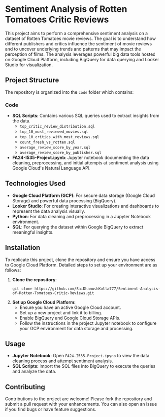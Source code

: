 # Sentiment Analysis of Rotten Tomatoes Critic Reviews

This project aims to perform a comprehensive sentiment analysis on a dataset of Rotten Tomatoes movie reviews. The goal is to understand how different publishers and critics influence the sentiment of movie reviews and to uncover underlying trends and patterns that may impact the perception of films. The analysis leverages powerful big data tools hosted on Google Cloud Platform, including BigQuery for data querying and Looker Studio for visualization.

## Project Structure

The repository is organized into the `code` folder which contains:

### Code
- **SQL Scripts**: Contains various SQL queries used to extract insights from the data.
  - `top_critic_review_distribution.sql`
  - `top_10_most_reviewed_movies.sql`
  - `top_10_critics_with_most_reviews.sql`
  - `count_fresh_vs_rotten.sql`
  - `average_review_score_by_year.sql`
  - `average_review_score_by_publisher.sql`
- **FA24-I535-Project.ipynb**: Jupyter notebook documenting the data cleaning, preprocessing, and initial attempts at sentiment analysis using Google Cloud's Natural Language API.

## Technologies Used

- **Google Cloud Platform (GCP)**: For secure data storage (Google Cloud Storage) and powerful data processing (BigQuery).
- **Looker Studio**: For creating interactive visualizations and dashboards to represent the data analysis visually.
- **Python**: For data cleaning and preprocessing in a Jupyter Notebook environment.
- **SQL**: For querying the dataset within Google BigQuery to extract meaningful insights.

## Installation

To replicate this project, clone the repository and ensure you have access to Google Cloud Platform. Detailed steps to set up your environment are as follows:

1. **Clone the repository**:
   ```
   git clone https://github.com/SaiDhanushKolla777/Sentiment-Analysis-of-Rotten-Tomatoes-Critic-Reviews.git
   ```
2. **Set up Google Cloud Platform**:
   - Ensure you have an active Google Cloud account.
   - Set up a new project and link it to billing.
   - Enable BigQuery and Google Cloud Storage APIs.
   - Follow the instructions in the project Jupyter notebook to configure your GCP environment for data storage and processing.

## Usage

- **Jupyter Notebook**: Open `FA24-I535-Project.ipynb` to view the data cleaning process and attempt sentiment analysis.
- **SQL Scripts**: Import the SQL files into BigQuery to execute the queries and analyze the data.

## Contributing

Contributions to the project are welcome! Please fork the repository and submit a pull request with your enhancements. You can also open an issue if you find bugs or have feature suggestions.
